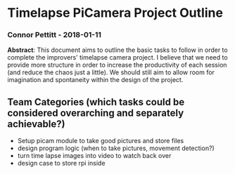 # Timelapse PiCamera Project Outline
### Connor Pettitt - 2018-01-11
**Abstract**: This document aims to outline the basic tasks to follow in order to complete the improvers' timelapse camera project. I believe that we need to provide more structure in order to increase the productivity of each session (and reduce the chaos just a little). We should still aim to allow room for imagination and spontaneity within the design of the project.

## Team Categories (which tasks could be considered overarching and separately achievable?)

- Setup picam module to take good pictures and store files
- design program logic (when to take pictures, movement detection?)
- turn time lapse images into video to watch back over
- design case to store rpi inside


